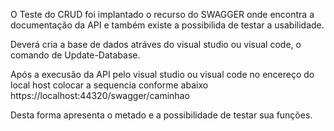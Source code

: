 O Teste do CRUD foi implantado o recurso do SWAGGER onde encontra a documentação da API e também existe a possibilida de testar a usabilidade.

Deverá cria a base de dados atráves do visual studio ou visual code, o comando de Update-Database.

Após a execusão da API pelo visual studio ou visual code no encereço do local host colocar a sequencia conforme abaixo
https://localhost:44320/swagger/caminhao

Desta forma apresenta o metado e a possibilidade de testar sua funções.
